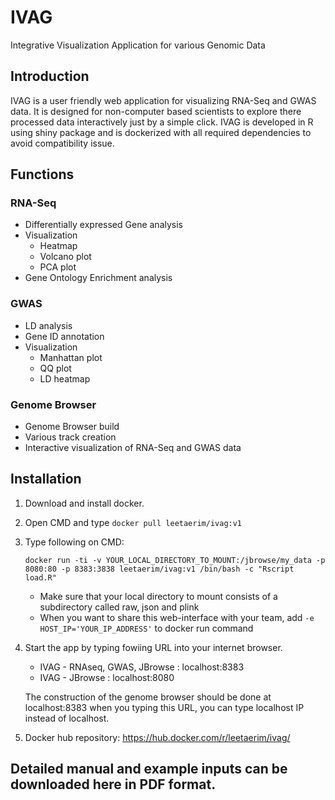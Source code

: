 # IVAG
Integrative Visualization Application for various Genomic Data

## Introduction
IVAG is a user friendly web application for visualizing RNA-Seq and GWAS data.
It is designed for non-computer based scientists to explore there processed data interactively
just by a simple click.
IVAG is developed in R using shiny package and is dockerized with all required dependencies
to avoid compatibility issue.

## Functions

### RNA-Seq
- Differentially expressed Gene analysis
- Visualization
  - Heatmap
  - Volcano plot
  - PCA plot
- Gene Ontology Enrichment analysis

### GWAS
- LD analysis
- Gene ID annotation
- Visualization
  - Manhattan plot
  - QQ plot
  - LD heatmap
  
### Genome Browser
- Genome Browser build
- Various track creation
- Interactive visualization of RNA-Seq and GWAS data

## Installation
1. Download and install docker.
2. Open CMD and type ```docker pull leetaerim/ivag:v1```
3. Type following on CMD:
   ```
   docker run -ti -v YOUR_LOCAL_DIRECTORY_TO_MOUNT:/jbrowse/my_data -p 8080:80 -p 8383:3838 leetaerim/ivag:v1 /bin/bash -c "Rscript load.R"
   ```
   - Make sure that your local directory to mount consists of a subdirectory called raw, json and plink
   - When you want to share this web-interface with your team, add ``` -e HOST_IP='YOUR_IP_ADDRESS' ``` to docker run command
4. Start the app by typing fowiing URL into your internet browser.
    - IVAG - RNAseq, GWAS, JBrowse : localhost:8383
    - IVAG - JBrowse : localhost:8080
    
    The construction of the genome browser should be done at localhost:8383
    when you typing this URL, you can type localhost IP instead of localhost.
5. Docker hub repository: https://hub.docker.com/r/leetaerim/ivag/

## Detailed manual and example inputs can be downloaded here in PDF format.

